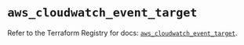 # `aws_cloudwatch_event_target`

Refer to the Terraform Registry for docs: [`aws_cloudwatch_event_target`](https://registry.terraform.io/providers/hashicorp/aws/6.17.0/docs/resources/cloudwatch_event_target).
